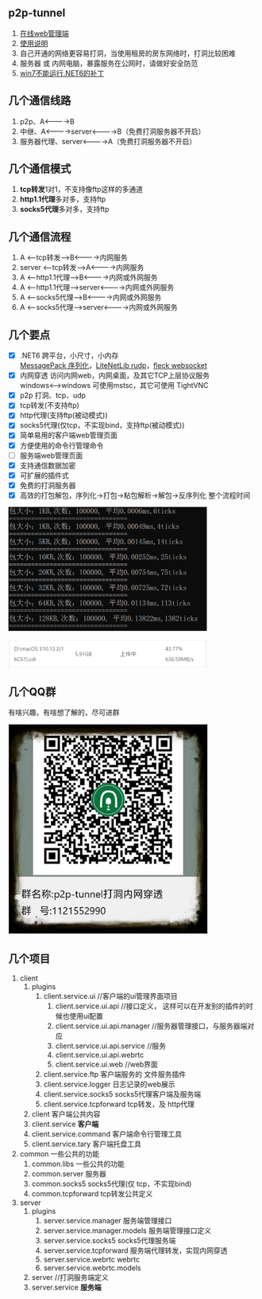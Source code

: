 <!--
 * @Author: snltty
 * @Date: 2021-08-22 14:09:03
 * @LastEditors: snltty
 * @LastEditTime: 2022-07-13 22:22:35
 * @version: v1.0.0
 * @Descripttion: 功能说明
 * @FilePath: \client.service.ui.webd:\Desktop\p2p-tunnel\README.md
-->
## p2p-tunnel

1. <a href="http://snltty.gitee.io/p2p-tunnel/" target="_blank">在线web管理端</a>
2. <a href="https://www.cnblogs.com/snltty/" target="_blank">使用说明</a>
3. 自己开通的网络更容易打洞，当使用租房的房东网络时，打洞比较困难
4. 服务器 或 内网电脑，暴露服务在公网时，请做好安全防范
5. <a href="https://update7.simplix.info/UpdatePack7R2.exe" target="_blank">win7不能运行.NET6的补丁</a>

## 几个通信线路
1. p2p、A<---->B
2. 中继、A<---->server<---->B（免费打洞服务器不开启）
3. 服务器代理、server<---->A（免费打洞服务器不开启）

## 几个通信模式
1. **tcp转发**1对1，不支持像ftp这样的多通道
2. **http1.1代理**多对多，支持ftp
3. **socks5代理**多对多，支持ftp

## 几个通信流程
1. A <--tcp转发-->B<---->内网服务
2. server <--tcp转发-->A<---->内网服务
3. A <--http1.1代理-->B<---->内网或外网服务
4. A <--http1.1代理-->server<---->内网或外网服务
5. A <--socks5代理-->B<---->内网或外网服务
6. A <--socks5代理-->server<---->内网或外网服务
  
## 几个要点
- [x] .NET6 跨平台，小尺寸，小内存<br><a href="https://github.com/neuecc/MessagePack-CSharp" target="_blank">MessagePack 序列化</a>，<a href="https://github.com/RevenantX/LiteNetLib" target="_blank">LiteNetLib rudp</a>，<a href="https://github.com/statianzo/Fleck" target="_blank">fleck websocket</a>
- [x] 内网穿透 访问内网web，内网桌面，及其它TCP上层协议服务<br>windows<-->windows 可使用mstsc，其它可使用 TightVNC
- [x] p2p 打洞、tcp、udp
- [x] tcp转发(不支持ftp)
- [x] http代理(支持ftp(被动模式))
- [x] socks5代理(仅tcp，不实现bind，支持ftp(被动模式))
- [x] 简单易用的客户端web管理页面
- [x] 方便使用的命令行管理命令
- [ ] 服务端web管理页面
- [x] 支持通信数据加密
- [x] 可扩展的插件式
- [x] 免费的打洞服务器
- [x] 高效的打包解包，序列化->打包->粘包解析->解包->反序列化 整个流程时间
<p><img src="./public/screenshot/speed.png" width="400"></p>
<p><img src="./public/screenshot/file-speed.png" width="400"></p>

## 几个QQ群
有啥兴趣，有啥想了解的，尽可进群
<p><img src="./public/screenshot/qrcode.jpg" style="border:1px solid #ddd;" width="400"></p>

## 几个项目
1. client
    1. plugins
        1. client.service.ui //客户端的ui管理界面项目
            1. client.service.ui.api  //接口定义， 这样可以在开发别的插件的时候也使用ui配置
            2. client.service.ui.api.manager    //服务器管理接口，与服务器端对应
            3. client.service.ui.api.service //服务
            4. client.service.ui.api.webrtc
            5. client.service.ui.web //web界面
        2. client.service.ftp 客户端服务的  文件服务插件
        3. client.service.logger  日志记录的web展示
        4. client.service.socks5  socks5代理客户端及服务端
        5. client.service.tcpforward tcp转发，及 http代理
    2. client 客户端公共内容
    3. client.service **客户端**
    4. client.service.command 客户端命令行管理工具
    5. client.service.tary 客户端托盘工具
2. common 一些公共的功能
    1. common.libs 一些公共的功能
    2. common.server 服务器
    3. common.socks5 socks5代理(仅  tcp，不实现bind)
    4. common.tcpforward tcp转发公共定义
3. server
    1. plugins
        1. server.service.manager 服务端管理接口
        2. server.service.manager.models 服务端管理接口定义
        3. server.service.socks5 socks5代理服务端
        4. server.service.tcpforward 服务端代理转发，实现内网穿透
        5. server.service.webrtc webrtc
        6. server.service.webrtc.models
    2. server //打洞服务端定义
    3. server.service **服务端**

